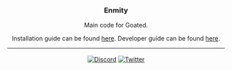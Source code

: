 <div align='center'>
   <h3>Enmity</h3>
   Main code for Goated.

   Installation guide can be found [here](https://github.com/enmity-mod/enmity/blob/main/docs/install.md).
   Developer guide can be found [here](https://github.com/enmity-mod/enmity/blob/main/docs/developers.md).
   </p>
</div>

---

<div align='center' style='margin-top: 15px;'>
   <a href='https://discord.gg/rMdzhWUaGT'><img align='center' alt='Discord' src='https://img.shields.io/discord/950850315601711176?color=36309d&label=DISCORD&logo=discord&logoColor=white&style=for-the-badge'></a>
   <a href='https://twitter.com/EnmityApp'><img align='center' alt='Twitter' src='https://img.shields.io/twitter/follow/EnmityApp?color=36309d&label=TWITTER&logo=TWITTER&logoColor=white&style=for-the-badge'></a>
</div>
